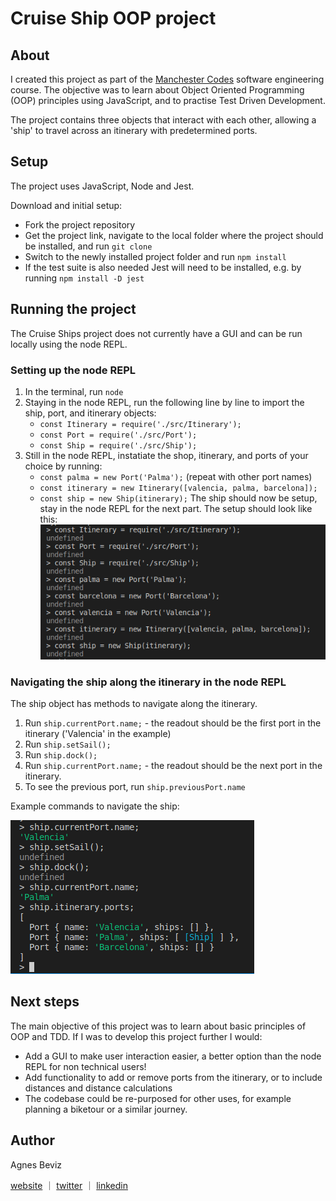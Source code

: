 # Cruise Ship OOP project

## About
I created this project as part of the [Manchester Codes](https://www.manchestercodes.com/) software engineering course. The objective was to learn about Object Oriented Programming (OOP) principles using JavaScript, and to practise Test Driven Development. 

The project contains three objects that interact with each other, allowing a 'ship' to travel across an itinerary with predetermined ports. 

## Setup
The project uses JavaScript, Node and Jest. 

Download and initial setup: 
* Fork the project repository
* Get the project link, navigate to the local folder where the project should be installed, and run ``git clone`` 
* Switch to the newly installed project folder and run ``npm install``
* If the test suite is also needed Jest will need to be installed, e.g. by running ``npm install -D jest``

## Running the project
The Cruise Ships project does not currently have a GUI and can be run locally using the node REPL. 

### Setting up the node REPL
1. In the terminal, run ``node``
2. Staying in the node REPL, run the following line by line to import the ship, port, and itinerary objects:
	*  ``const Itinerary = require('./src/Itinerary');``
	* ``const Port = require('./src/Port');``
	* ``const Ship = require('./src/Ship');``
3. Still in the node REPL, instatiate the shop, itinerary, and ports of your choice by running:
	* ``const palma = new Port('Palma');`` (repeat with other port names)
	* ``const itinerary = new Itinerary([valencia, palma, barcelona]);``
	* ``const ship = new Ship(itinerary);``
The ship should now be setup, stay in the node REPL for the next part. The setup should look like this: 
![node REPL cruise ship setup](/images/node-REPL-cruise-ship-setup.png)


### Navigating the ship along the itinerary in the node REPL
The ship object has methods to navigate along the itinerary. 

1. Run ``ship.currentPort.name;``  - the readout should be the first port in the itinerary ('Valencia' in the example)
2. Run ``ship.setSail();``
3. Run ``ship.dock();``
4. Run ``ship.currentPort.name;`` - the readout should be the next port in the itinerary. 
5. To see the previous port, run ``ship.previousPort.name``

Example commands to navigate the ship:

![node REPL cruise ship navigation](/images/node-REPL-cruise-ship-use.png)

## Next steps
The main objective of this project was to learn about basic principles of OOP and TDD. If I was to develop this project further I would:
* Add a GUI to make user interaction easier, a better option than the node REPL for non technical users!
* Add functionality to add or remove ports from the itinerary, or to include distances and distance calculations
* The codebase could be re-purposed for other uses, for example planning a biketour or a similar journey. 


## Author

Agnes Beviz

[website](https://agnesbeviz.co.uk/) ｜ [twitter](https://twitter.com/mx_coder_) ｜ [linkedin](https://www.linkedin.com/in/agnes-beviz/)